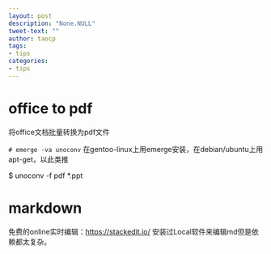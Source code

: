 ```yaml
---
layout: post
description: "None.NULL"
tweet-text: ""
author: taocp
tags:
- tips
categories:
- tips
---
```


office to pdf
=============
将office文档批量转换为pdf文件

`# emerge -va unoconv`
 在gentoo-linux上用emerge安装，在debian/ubuntu上用apt-get，以此类推

$ unoconv -f pdf *.ppt

markdown
========
免费的online实时编辑：https://stackedit.io/ 
安装过Local软件来编辑md但是依赖都太复杂。
